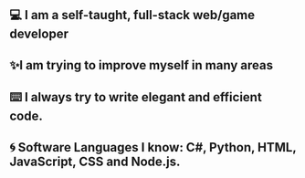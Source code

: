 ## 💻 I am a self-taught, full-stack web/game developer

## ✨I am trying to improve myself in many areas

## ⌨️ I always try to write elegant and efficient code.

## 🌀 Software Languages ​​I know: C#, Python, HTML, JavaScript, CSS and Node.js.
